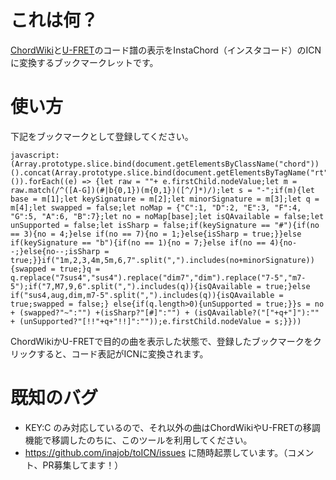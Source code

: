# これは何？

[ChordWiki](https://ja.chordwiki.org/)と[U-FRET](https://www.ufret.jp/)のコード譜の表示をInstaChord（インスタコード）のICNに変換するブックマークレットです。

# 使い方

下記をブックマークとして登録してください。

```
javascript:(Array.prototype.slice.bind(document.getElementsByClassName("chord"))().concat(Array.prototype.slice.bind(document.getElementsByTagName("rt"))()).forEach((e) => {let raw = ""+ e.firstChild.nodeValue;let m = raw.match(/^([A-G])(#|b{0,1})(m{0,1})([^/]*)/);let s = "-";if(m){let base = m[1];let keySignature = m[2];let minorSignature = m[3];let q = m[4];let swapped = false;let noMap = {"C":1, "D":2, "E":3, "F":4, "G":5, "A":6, "B":7};let no = noMap[base];let isQAvailable = false;let unSupported = false;let isSharp = false;if(keySignature == "#"){if(no == 3){no = 4;}else if(no == 7){no = 1;}else{isSharp = true;}}else if(keySignature == "b"){if(no == 1){no = 7;}else if(no == 4){no--;}else{no--;isSharp = true;}}if("1m,2,3,4m,5m,6,7".split(",").includes(no+minorSignature)){swapped = true;}q = q.replace("7sus4","sus4").replace("dim7","dim").replace("7-5","m7-5");if("7,M7,9,6".split(",").includes(q)){isQAvailable = true;}else if("sus4,aug,dim,m7-5".split(",").includes(q)){isQAvailable = true;swapped = false;} else{if(q.length>0){unSupported = true;}}s = no + (swapped?"~":"") +(isSharp?"[#]":"") + (isQAvailable?("["+q+"]"):"" + (unSupported?"[!!"+q+"!!]":""));e.firstChild.nodeValue = s;}}))
```

ChordWikiかU-FRETで目的の曲を表示した状態で、登録したブックマークをクリックすると、コード表記がICNに変換されます。

# 既知のバグ

- KEY:C のみ対応しているので、それ以外の曲はChordWikiやU-FRETの移調機能で移調したのちに、このツールを利用してください。
- https://github.com/inajob/toICN/issues に随時起票しています。（コメント、PR募集してます！）

